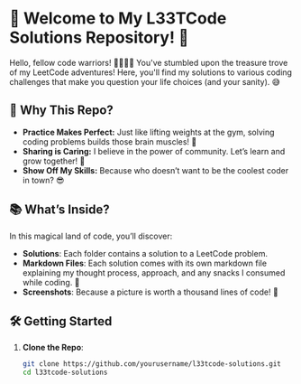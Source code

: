 # 🎉 Welcome to My L33TCode Solutions Repository! 🚀

Hello, fellow code warriors! 🦸‍♂️🦸‍♀️ You've stumbled upon the treasure trove of my LeetCode adventures! Here, you'll find my solutions to various coding challenges that make you question your life choices (and your sanity). 😅

## 🌟 Why This Repo?

- **Practice Makes Perfect:** Just like lifting weights at the gym, solving coding problems builds those brain muscles! 💪
- **Sharing is Caring:** I believe in the power of community. Let’s learn and grow together! 🤝
- **Show Off My Skills:** Because who doesn’t want to be the coolest coder in town? 😎

## 📚 What’s Inside?

In this magical land of code, you’ll discover:

- **Solutions**: Each folder contains a solution to a LeetCode problem. 
- **Markdown Files**: Each solution comes with its own markdown file explaining my thought process, approach, and any snacks I consumed while coding. 🍕
- **Screenshots**: Because a picture is worth a thousand lines of code! 📸

## 🛠️ Getting Started

1. **Clone the Repo**: 
   ```bash
   git clone https://github.com/yourusername/l33tcode-solutions.git
   cd l33tcode-solutions